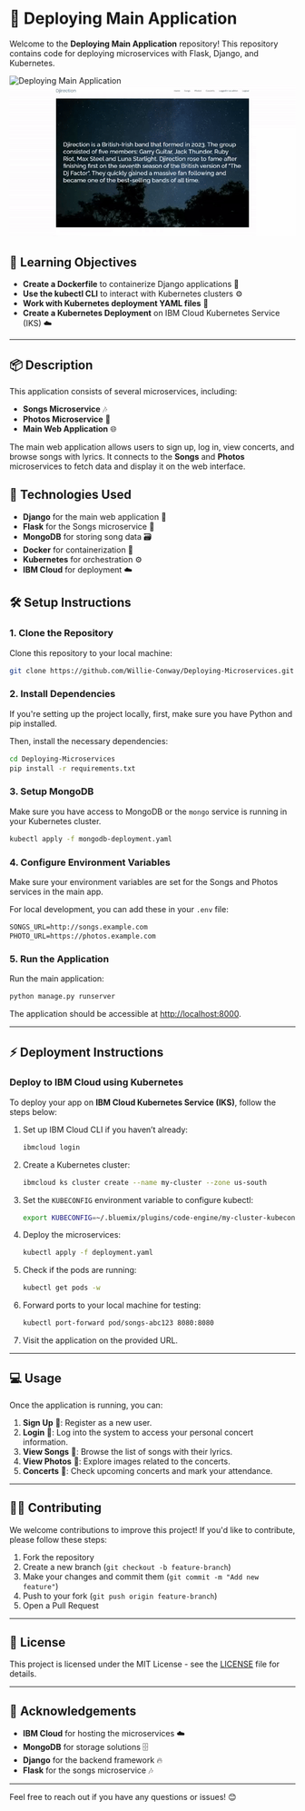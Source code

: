 # 🚀 Deploying Main Application

Welcome to the **Deploying Main Application** repository! This repository contains code for deploying microservices with Flask, Django, and Kubernetes.

![Deploying Main Application](https://github.com/Willie-Conway/Deploying-Main-Application/blob/f48b675b5dffecb8c77287a5cde22d35f6642cd2/Screenshots/Deploying%20Main%20Application.gif)
![Djirection Application](https://github.com/Willie-Conway/Deploying-Main-Application/blob/d0a97fe5cc15f1e869e2c2399ba7c9bd5ddf98b4/Screenshots/Djirection%20App.gif)

## 🎯 Learning Objectives

- **Create a Dockerfile** to containerize Django applications 🐳
- **Use the kubectl CLI** to interact with Kubernetes clusters ⚙️
- **Work with Kubernetes deployment YAML files** 📄
- **Create a Kubernetes Deployment** on IBM Cloud Kubernetes Service (IKS) ☁️

---

## 📦 Description

This application consists of several microservices, including:
- **Songs Microservice** 🎶
- **Photos Microservice** 📸
- **Main Web Application** 🌐

The main web application allows users to sign up, log in, view concerts, and browse songs with lyrics. It connects to the **Songs** and **Photos** microservices to fetch data and display it on the web interface.

## 🔧 Technologies Used

- **Django** for the main web application 🐍
- **Flask** for the Songs microservice 🎵
- **MongoDB** for storing song data 🗃️
- **Docker** for containerization 🐳
- **Kubernetes** for orchestration ⚙️
- **IBM Cloud** for deployment ☁️

## 🛠️ Setup Instructions

### 1. Clone the Repository

Clone this repository to your local machine:

```bash
git clone https://github.com/Willie-Conway/Deploying-Microservices.git
```

### 2. Install Dependencies

If you're setting up the project locally, first, make sure you have Python and pip installed.

Then, install the necessary dependencies:

```bash
cd Deploying-Microservices
pip install -r requirements.txt
```

### 3. Setup MongoDB

Make sure you have access to MongoDB or the `mongo` service is running in your Kubernetes cluster.

```bash
kubectl apply -f mongodb-deployment.yaml
```

### 4. Configure Environment Variables

Make sure your environment variables are set for the Songs and Photos services in the main app.

For local development, you can add these in your `.env` file:

```env
SONGS_URL=http://songs.example.com
PHOTO_URL=https://photos.example.com
```

### 5. Run the Application

Run the main application:

```bash
python manage.py runserver
```

The application should be accessible at [http://localhost:8000](http://localhost:8000).

---

## ⚡ Deployment Instructions

### Deploy to IBM Cloud using Kubernetes

To deploy your app on **IBM Cloud Kubernetes Service (IKS)**, follow the steps below:

1. Set up IBM Cloud CLI if you haven’t already:

   ```bash
   ibmcloud login
   ```

2. Create a Kubernetes cluster:

   ```bash
   ibmcloud ks cluster create --name my-cluster --zone us-south
   ```

3. Set the `KUBECONFIG` environment variable to configure kubectl:

   ```bash
   export KUBECONFIG=~/.bluemix/plugins/code-engine/my-cluster-kubeconfig.yaml
   ```

4. Deploy the microservices:

   ```bash
   kubectl apply -f deployment.yaml
   ```

5. Check if the pods are running:

   ```bash
   kubectl get pods -w
   ```

6. Forward ports to your local machine for testing:

   ```bash
   kubectl port-forward pod/songs-abc123 8080:8080
   ```

7. Visit the application on the provided URL.

---

## 💻 Usage

Once the application is running, you can:

1. **Sign Up** 📝: Register as a new user.
2. **Login** 🔑: Log into the system to access your personal concert information.
3. **View Songs** 🎵: Browse the list of songs with their lyrics.
4. **View Photos** 📸: Explore images related to the concerts.
5. **Concerts** 🎤: Check upcoming concerts and mark your attendance.

---

## 🧑‍💻 Contributing

We welcome contributions to improve this project! If you'd like to contribute, please follow these steps:

1. Fork the repository
2. Create a new branch (`git checkout -b feature-branch`)
3. Make your changes and commit them (`git commit -m "Add new feature"`)
4. Push to your fork (`git push origin feature-branch`)
5. Open a Pull Request

---

## 📜 License

This project is licensed under the MIT License - see the [LICENSE](LICENSE) file for details.

---

## 🤝 Acknowledgements

- **IBM Cloud** for hosting the microservices ☁️
- **MongoDB** for storage solutions 🗄️
- **Django** for the backend framework 🔥
- **Flask** for the songs microservice 🎶

---

Feel free to reach out if you have any questions or issues! 😊
